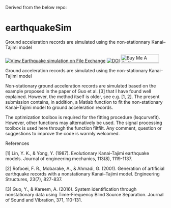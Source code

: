 Derived from the below repo:

# earthquakeSim
Ground acceleration records are simulated using the non-stationnary Kanai–Tajimi model

[![View Earthquake simulation on File Exchange](https://www.mathworks.com/matlabcentral/images/matlab-file-exchange.svg)](https://se.mathworks.com/matlabcentral/fileexchange/56701-earthquake-simulation)
[![DOI](https://zenodo.org/badge/249377599.svg)](https://zenodo.org/badge/latestdoi/249377599)
<a href="https://www.buymeacoffee.com/echeynet" target="_blank"><img src="https://www.buymeacoffee.com/assets/img/custom_images/orange_img.png" alt="Buy Me A Coffee" style="height: 25px !important;width: 120px !important;box-shadow: 0px 3px 2px 0px rgba(190, 190, 190, 0.5) !important;-webkit-box-shadow: 0px 3px 2px 0px rgba(190, 190, 190, 0.5) !important;" ></a>


Ground acceleration records are simulated using the non-stationary Kanai–Tajimi model

Non-stationary ground acceleration records are simulated based on the example proposed in the paper of Guo et al. [3] that I have found well explained. However, the method itself is older, see e.g. [1, 2]. The present submission contains, in addition, a Matlab function to fit the non-stationary Kanai–Tajimi model to ground acceleration records.

The optimization toolbox is required for the fitting procedure (lsqcurvefit). However, other functions may alternatively be used. The signal processing toolbox is used here through the function filtfilt. Any comment, question or suggestions to improve the code is warmly welcomed.

References

[1] Lin, Y. K., & Yong, Y. (1987). Evolutionary Kanai-Tajimi earthquake models. Journal of engineering mechanics, 113(8), 1119-1137.

[2] Rofooei, F. R., Mobarake, A., & Ahmadi, G. (2001). Generation of artificial earthquake records with a nonstationary Kanai–Tajimi model. Engineering Structures, 23(7), 827-837.

[3] Guo, Y., & Kareem, A. (2016). System identification through nonstationary data using Time-Frequency Blind Source Separation. Journal of Sound and Vibration, 371, 110-131.
